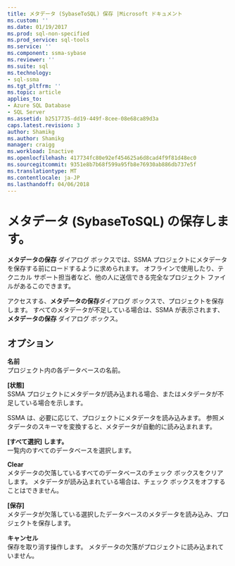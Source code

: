 ```yaml
---
title: メタデータ (SybaseToSQL) 保存 |Microsoft ドキュメント
ms.custom: ''
ms.date: 01/19/2017
ms.prod: sql-non-specified
ms.prod_service: sql-tools
ms.service: ''
ms.component: ssma-sybase
ms.reviewer: ''
ms.suite: sql
ms.technology:
- sql-ssma
ms.tgt_pltfrm: ''
ms.topic: article
applies_to:
- Azure SQL Database
- SQL Server
ms.assetid: b2517735-dd19-449f-8cee-08e68ca89d3a
caps.latest.revision: 3
author: Shamikg
ms.author: Shamikg
manager: craigg
ms.workload: Inactive
ms.openlocfilehash: 417734fc80e92ef454625a6d8cad4f9f81d48ec0
ms.sourcegitcommit: 9351e8b7b68f599a95fb8e76930ab886db737e5f
ms.translationtype: MT
ms.contentlocale: ja-JP
ms.lasthandoff: 04/06/2018
---
```

# <a name="save-metadata--sybasetosql"></a>メタデータ (SybaseToSQL) の保存します。
**メタデータの保存** ダイアログ ボックスでは、SSMA プロジェクトにメタデータを保存する前にロードするように求められます。 オフラインで使用したり、テクニカル サポート担当者など、他の人に送信できる完全なプロジェクト ファイルがあるこのできます。  
  
アクセスする、**メタデータの保存**ダイアログ ボックスで、プロジェクトを保存します。 すべてのメタデータが不足している場合は、SSMA が表示されます、**メタデータの保存** ダイアログ ボックス。  
  
## <a name="options"></a>オプション  
**名前**  
プロジェクト内の各データベースの名前。  
  
**[状態]**  
SSMA プロジェクトにメタデータが読み込まれる場合、またはメタデータが不足している場合を示します。  
  
SSMA は、必要に応じて、プロジェクトにメタデータを読み込みます。 参照メタデータのスキーマを変換すると、メタデータが自動的に読み込まれます。  
  
**[すべて選択] します。**  
一覧内のすべてのデータベースを選択します。  
  
**Clear**  
メタデータの欠落しているすべてのデータベースのチェック ボックスをクリアします。 メタデータが読み込まれている場合は、チェック ボックスをオフすることはできません。  
  
**[保存]**  
メタデータが欠落している選択したデータベースのメタデータを読み込み、プロジェクトを保存します。  
  
**キャンセル**  
保存を取り消す操作します。 メタデータの欠落がプロジェクトに読み込まれていません。  
  
